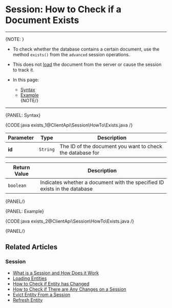 # Session: How to Check if a Document Exists

---

{NOTE: }

* To check whether the database contains a certain document, use the method `exists()` from the `advanced` session operations.  

* This does not [load](../../../client-api/session/loading-entities) the document from the server or cause the session to 
track it.  

* In this page:  
  * [Syntax](../../../client-api/session/how-to/check-if-document-exists#syntax)  
  * [Example](../../../client-api/session/how-to/check-if-document-exists#example)  
{NOTE/}

---

{PANEL: Syntax}

{CODE:java exists_1@ClientApi\Session\HowTo\Exists.java /}

| Parameter | Type | Description |
| - | - | - |
| **id** | `String` | The ID of the document you want to check the database for |

| Return Value | Description |
| - | - |
| `boolean` | Indicates whether a document with the specified ID exists in the database |

{PANEL/}

{PANEL: Example}

{CODE:java exists_2@ClientApi\Session\HowTo\Exists.java /}

{PANEL/}

## Related Articles

### Session

- [What is a Session and How Does it Work](../../../client-api/session/what-is-a-session-and-how-does-it-work)
- [Loading Entities](../../../client-api/session/loading-entities)
- [How to Check if Entity has Changed](../../../client-api/session/how-to/check-if-entity-has-changed)
- [How to Check if There are Any Changes on a Session](../../../client-api/session/how-to/check-if-there-are-any-changes-on-a-session)
- [Evict Entity From a Session](../../../client-api/session/how-to/evict-entity-from-a-session)
- [Refresh Entity](../../../client-api/session/how-to/refresh-entity)
